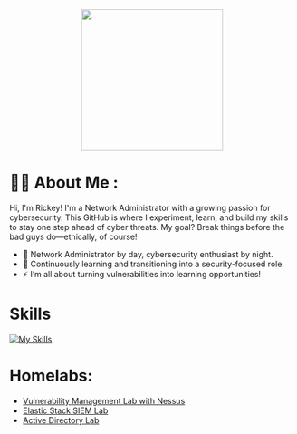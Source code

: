 <div id="header" align="center">
  <img src="https://media.giphy.com/media/0b1qyHhqfjKdnLqrF4/giphy.gif?cid=790b7611xvcw4htccde9lov042tzyijdowg62eyw2o7fzg7v&ep=v1_stickers_search&rid=giphy.gif&ct=s" width="250"/>

</div>
<h1>
  
# :man_technologist: About Me :
Hi, I'm Rickey! I'm a Network Administrator with a growing passion for cybersecurity. This GitHub is where I experiment, learn, and build my skills to stay one step ahead of cyber threats. My goal? Break things before the bad guys do—ethically, of course!
*   🧠  Network Administrator by day, cybersecurity enthusiast by night.
*   🎯  Continuously learning and transitioning into a security-focused role.
*   ⚡  I’m all about turning vulnerabilities into learning opportunities!
  # Skills 
[![My Skills](https://skillicons.dev/icons?i=azure,powershell,linux,kali,apple,py,vscode,windows)](https://skillicons.dev)
# Homelabs:
- [Vulnerability Management Lab with Nessus](https://github.com/StarksRepo/Vulnerability-Management-Lab.git)
- [Elastic Stack SIEM Lab](https://github.com/StarksRepo/Elastic-SIEM-Lab.git)
- [Active Directory Lab](https://github.com/StarksRepo/Active-Directory-Lab.git)
